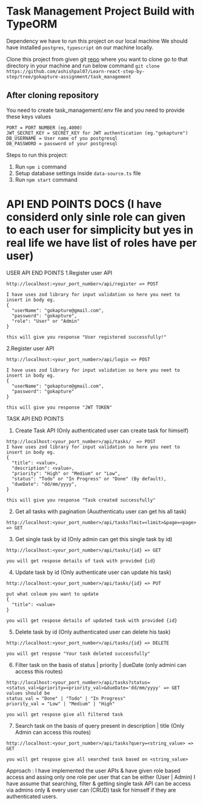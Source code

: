 # Task Management Project Build with TypeORM

Dependency we have to run this project on our local machine
We should have installed `postgres`, `typescript` on our machine locally.

Clone this project from given git [repo](https://github.com/ashishpal07/Learn-react-step-by-step/tree/gokapture-assignment/task_management) where you want to clone go to that directory in your machine and run below command
`git clone https://github.com/ashishpal07/Learn-react-step-by-step/tree/gokapture-assignment/task_management`

## After cloning repository

You need to create task_management/.env file and you need to provide these keys values
```
PORT = PORT NUMBER (eg.4000)
JWT_SECRET_KEY = SECRET_KEY for JWT authentication (eg."gokapture")
DB_USERNAME = User name of you postgresql
DB_PASSWORD = password of your postgresql
```

Steps to run this project:

1. Run `npm i` command
2. Setup database settings inside `data-source.ts` file
3. Run `npm start` command

# API END POINTS DOCS  (I have considerd only sinle role can given to each user for simplicity but yes in real life we have list of roles have per user)
USER API END POINTS
1.Register user API
```
http://localhost:<your_port_number>/api/register => POST

I have uses zod library for input validation so here you neet to insert in body eg.
{
  "userName": "gokapture@gmail.com",
  "password": "gokapture",
  "role": "User" or "Admin"
}

this will give you response "User registered successfully!"
```

2.Register user API
```
http://localhost:<your_port_number>/api/login => POST

I have uses zod library for input validation so here you neet to insert in body eg.
{
  "userName": "gokapture@gmail.com",
  "password": "gokapture"
}

this will give you response "JWT TOKEN"
```

TASK API END POINTS
1. Create Task API (Only authenticated user can create task for himself)
```
http://localhost:<your_port_number>/api/tasks/  => POST
I have uses zod library for input validation so here you neet to insert in body eg.
{
  "title": <value>,
  "description": <value>,
  "priority": "High" or "Medium" or "Low",
  "status": "Todo" or "In Progress" or "Done" (By default),
  "dueDate": "dd/mm/yyyy",
}

this will give you response "Task created successfully"
```

2. Get all tasks with pagination (Auuthenticatu user can get his all task)
```
http://localhost:<your_port_number>/api/tasks?lmit=<limit>&page=<page>  => GET
```

3. Get single task by id (Only admin can get this single task by id)
```
http://localhost:<your_port_number>/api/tasks/{id} => GET

you will get respose details of task with provided {id}
```

4. Update task by id (Only authenticate user can update his task)
```
http://localhost:<your_port_number>/api/tasks/{id} => PUT

put what coloum you want to update
{
  "title": <value>
}

you will get respose details of updated task with provided {id}
```

5. Delete task by id (Only authenticated user can delete his task)
```
http://localhost:<your_port_number>/api/tasks/{id} => DELETE

you will get respose "Your task deleted successfully"
```

6. Filter task on the basis of status | priority | dueDate (only admini can access this routes)
```
http://localhost:<your_port_number>/api/tasks?status=<status_val>&priority=<priority_val>&dueDate='dd/mm/yyyy' => GET
values should be
status_val = "Done" | "Todo" | "In Progress"
priority_val = "Low" | "Medium" | "High"

you will get respose give all filtered task
```

7. Search task on the basis of query present in description | title (Only Admin can access this routes)
```
http://localhost:<your_port_number>/api/tasks?query=<string_value> => GET

you will get respose give all searched task based on <string_value>
```
Approach : 
I have implemented the user APIs & have given role based access and assing only one role per user that can be either (User | Admin)
I have assume that searching, filter & getting single task API can be access via admins only & every user can (CRUD) task for himself if they are authenticated users.
